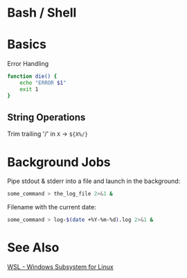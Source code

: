 # Bash / Shell

# Basics

Error Handling

```bash
function die() {
    echo "ERROR $1"
    exit 1
}
```

## String Operations

Trim trailing '/' in `X` ->  `${X%/}`

# Background Jobs

Pipe stdout & stderr into a file and launch in the background:

```bash
some_command > the_log_file 2>&1 &
```

Filename with the current date:

```bash
some_command > log-$(date +%Y-%m-%d).log 2>&1 &
```

# See Also

[WSL - Windows Subsystem for Linux](WSL%20-%20Windows%20Subsystem%20for%20Linux%202a0b3dbec82842db90368fb1b6456503.md)